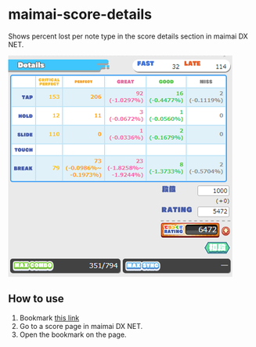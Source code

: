 # maimai-score-details

Shows percent lost per note type in the score details section in maimai DX NET.

![Example](screenshot.png)

## How to use

1. Bookmark [this link](javascript:void(function(){document.body.appendChild(document.createElement('script')).src='https://spiritsunite.github.io/maimai-score-details/score-details.js'})();)
2. Go to a score page in maimai DX NET.
3. Open the bookmark on the page.